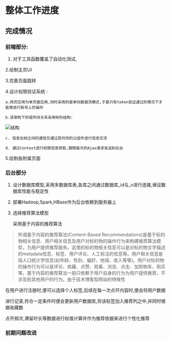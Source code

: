 # 整体工作进度

## 完成情况
### 前端部分:
1. 对于工具函数覆盖了自动化测试,

2.绘制主页UI

3.完善页面跳转

4.设计权限验证系统 :

    a.网页应用为单页面应用,同时采用的是单向数据流模式,于是只有token验证通过的情况下才能够进行账号上的操作

    b.该架构下的组件间关系采用树形结构:
![结构](https://bit.ly/3rOuWUG)

    c. 信息在树之间的通信仅通过其共同的父组件进行信息交流

    d. 通过Context进行权限信息获取,跟随每次的Ajax请求发送到后台

5.绘制各附属页面

### 后台部分

1. 设计数据库模型,采用多数据库表,各库之间通过数据库_id与_v进行连接,保证数据库性能与稳定性

2. 部署Hadoop,Spark,HBase作为后台依赖到服务器上

3. 选择推荐算法模型

    采用基于内容的推荐算法
>所谓基于内容的推荐算法(Content-Based Recommendations)是基于标的物相关信息、用户相关信息及用户对标的物的操作行为来构建推荐算法模型，为用户提供推荐服务。这里的标的物相关信息可以是对标的物文字描述的metadata信息、标签、用户评论、人工标注的信息等。用户相关信息是指人口统计学信息(如年龄、性别、偏好、地域、收入等等)。用户对标的物的操作行为可以是评论、收藏、点赞、观看、浏览、点击、加购物车、购买等。基于内容的推荐算法一般只依赖于用户自身的行为为用户提供推荐，不涉及到其他用户的行为。由于技术博客型网站的特殊性

在用户进行注册时,便可以选择个人标签,后续在每一次点开内容时,便会将用户数据

进行记录,符合一定条件时便会更新用户数据库,将该标签加入推荐列之中,并同时根据收藏数

点开频次,滞留时长等数据进行权值计算并作为推荐依据来进行个性化推荐

### 前期问题改进
